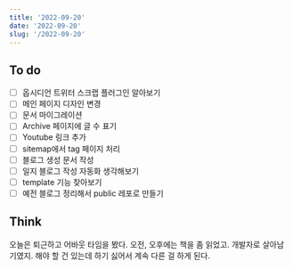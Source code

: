 ```yaml
---
title: '2022-09-20'
date: '2022-09-20'
slug: '/2022-09-20'
---
```


## To do

- [ ] 옵시디언 트위터 스크랩 플러그인 알아보기
- [ ] 메인 페이지 디자인 변경
- [ ] 문서 마이그레이션
- [ ] Archive 페이지에 글 수 표기
- [ ] Youtube 링크 추가
- [ ] sitemap에서 tag 페이지 처리
- [ ] 블로그 생성 문서 작성
- [ ] 일지 블로그 작성 자동화 생각해보기
- [ ] template 기능 찾아보기
- [ ] 예전 블로그 정리해서 public 레포로 만들기

## Think

오늘은 퇴근하고 어바웃 타임을 봤다. 오전, 오후에는 책을 좀 읽었고. 개발자로 살아남기였지. 해야 할 건 있는데 하기 싫어서 계속 다른 걸 하게 된다.